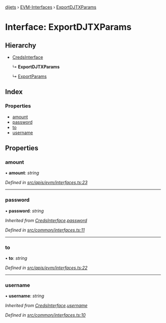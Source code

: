 [dijets](../README.md) › [EVM-Interfaces](../modules/evm_interfaces.md) › [ExportDJTXParams](evm_interfaces.exportdjtxparams.md)

# Interface: ExportDJTXParams

## Hierarchy

* [CredsInterface](common_interfaces.credsinterface.md)

  ↳ **ExportDJTXParams**

  ↳ [ExportParams](evm_interfaces.exportparams.md)

## Index

### Properties

* [amount](evm_interfaces.exportdjtxparams.md#amount)
* [password](evm_interfaces.exportdjtxparams.md#password)
* [to](evm_interfaces.exportdjtxparams.md#to)
* [username](evm_interfaces.exportdjtxparams.md#username)

## Properties

###  amount

• **amount**: *string*

*Defined in [src/apis/evm/interfaces.ts:23](https://github.com/Dijets-Inc/dijetsjs/blob/master/src/apis/evm/interfaces.ts#L23)*

___

###  password

• **password**: *string*

*Inherited from [CredsInterface](common_interfaces.credsinterface.md).[password](common_interfaces.credsinterface.md#password)*

*Defined in [src/common/interfaces.ts:11](https://github.com/Dijets-Inc/dijetsjs/blob/master/src/common/interfaces.ts#L11)*

___

###  to

• **to**: *string*

*Defined in [src/apis/evm/interfaces.ts:22](https://github.com/Dijets-Inc/dijetsjs/blob/master/src/apis/evm/interfaces.ts#L22)*

___

###  username

• **username**: *string*

*Inherited from [CredsInterface](common_interfaces.credsinterface.md).[username](common_interfaces.credsinterface.md#username)*

*Defined in [src/common/interfaces.ts:10](https://github.com/Dijets-Inc/dijetsjs/blob/master/src/common/interfaces.ts#L10)*
